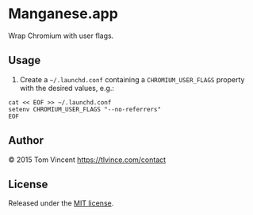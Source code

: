 # Manganese.app

Wrap Chromium with user flags.

## Usage

1. Create a `~/.launchd.conf` containing a `CHROMIUM_USER_FLAGS` property with
   the desired values, e.g.:

```shell
cat << EOF >> ~/.launchd.conf
setenv CHROMIUM_USER_FLAGS "--no-referrers"
EOF
```

## Author

© 2015 Tom Vincent <https://tlvince.com/contact>

## License

Released under the [MIT license][license].

  [license]: http://tlvince.mit-license.org
